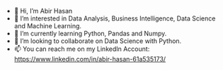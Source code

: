 - 👋 Hi, I’m Abir Hasan
- 👀 I’m interested in Data Analysis, Business Intelligence, Data Science and Machine Learning.
- 🌱 I’m currently learning Python, Pandas and Numpy.
- 💞️ I’m looking to collaborate on Data Science with Python. 
- 📫 You can reach me on my LinkedIn Account: https://www.linkedin.com/in/abir-hasan-61a535173/

<!---
abir9820/abir9820 is a ✨ special ✨ repository because its `README.md` (this file) appears on your GitHub profile.
You can click the Preview link to take a look at your changes.
--->
